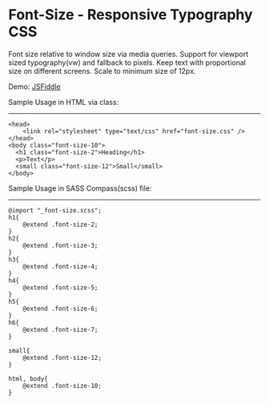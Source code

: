 Font-Size - Responsive Typography CSS
==========================

Font size relative to window size via media queries. Support for viewport sized typography(vw) and fallback to pixels. Keep text with proportional size on different screens. Scale to minimum size of 12px.

Demo: [JSFiddle][1]


  [1]: http://fiddle.jshell.net/dgJaK/1/show/
  
  

Sample Usage in HTML via class:


----------

    <head>
        <link rel="stylesheet" type="text/css" href="font-size.css" />
    </head>
    <body class="font-size-10">
      <h1 class="font-size-2">Heading</h1>
      <p>Text</p>
      <small class="font-size-12">Small</small>
    </body>

    
Sample Usage in SASS Compass(scss) file:


----------


    @import "_font-size.scss";
    h1{
    	@extend .font-size-2;
    }
    h2{
    	@extend .font-size-3;
    }
    h3{ 
    	@extend .font-size-4;
    }
    h4{
    	@extend .font-size-5;
    }
    h5{
    	@extend .font-size-6;
    }
    h6{
    	@extend .font-size-7;
    }
    
    small{
    	@extend .font-size-12;
    }
    
    html, body{
    	@extend .font-size-10;
    }
